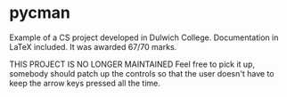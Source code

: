 # pycman
Example of a CS project developed in Dulwich College.
Documentation in LaTeX included.
It was awarded 67/70 marks.

THIS PROJECT IS NO LONGER MAINTAINED
Feel free to pick it up, somebody should patch up the controls so that the user doesn't have to keep the arrow keys pressed all the time.
